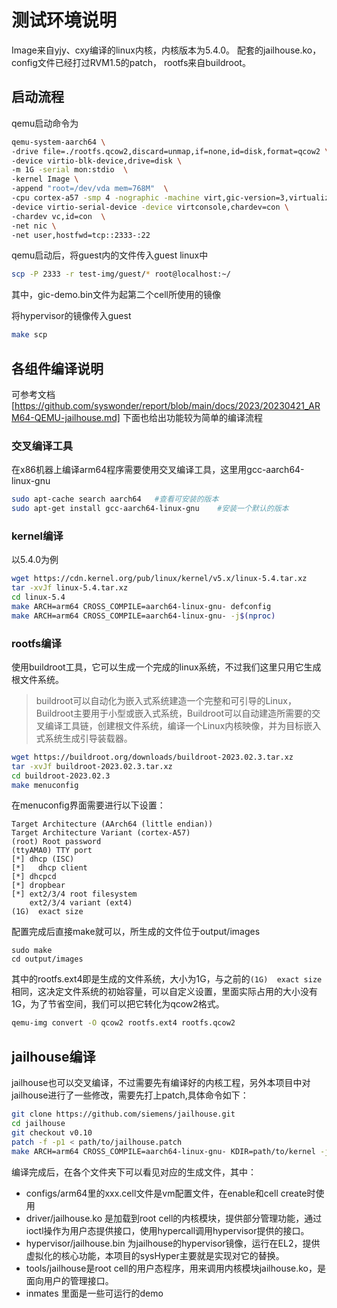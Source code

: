 # 测试环境说明
Image来自yjy、cxy编译的linux内核，内核版本为5.4.0。
配套的jailhouse.ko，config文件已经打过RVM1.5的patch，
rootfs来自buildroot。

## 启动流程
qemu启动命令为
```sh
qemu-system-aarch64 \
-drive file=./rootfs.qcow2,discard=unmap,if=none,id=disk,format=qcow2 \
-device virtio-blk-device,drive=disk \
-m 1G -serial mon:stdio  \
-kernel Image \
-append "root=/dev/vda mem=768M"  \
-cpu cortex-a57 -smp 4 -nographic -machine virt,gic-version=3,virtualization=on \
-device virtio-serial-device -device virtconsole,chardev=con \
-chardev vc,id=con  \
-net nic \
-net user,hostfwd=tcp::2333-:22
```

qemu启动后，将guest内的文件传入guest linux中
```sh
scp -P 2333 -r test-img/guest/* root@localhost:~/
```

其中，gic-demo.bin文件为起第二个cell所使用的镜像

将hypervisor的镜像传入guest
```sh
make scp
```

## 各组件编译说明
可参考文档[https://github.com/syswonder/report/blob/main/docs/2023/20230421_ARM64-QEMU-jailhouse.md]
下面也给出功能较为简单的编译流程

### 交叉编译工具
在x86机器上编译arm64程序需要使用交叉编译工具，这里用gcc-aarch64-linux-gnu
```sh
sudo apt-cache search aarch64   #查看可安装的版本
sudo apt-get install gcc-aarch64-linux-gnu    #安装一个默认的版本
```

### kernel编译
以5.4.0为例
```sh
wget https://cdn.kernel.org/pub/linux/kernel/v5.x/linux-5.4.tar.xz
tar -xvJf linux-5.4.tar.xz
cd linux-5.4
make ARCH=arm64 CROSS_COMPILE=aarch64-linux-gnu- defconfig
make ARCH=arm64 CROSS_COMPILE=aarch64-linux-gnu- -j$(nproc)
```

### rootfs编译
使用buildroot工具，它可以生成一个完成的linux系统，不过我们这里只用它生成根文件系统。

>buildroot可以自动化为嵌入式系统建造一个完整和可引导的Linux，Buildroot主要用于小型或嵌入式系统，Buildroot可以自动建造所需要的交叉编译工具链，创建根文件系统，编译一个Linux内核映像，并为目标嵌入式系统生成引导装载器。
```sh
wget https://buildroot.org/downloads/buildroot-2023.02.3.tar.xz
tar -xvJf buildroot-2023.02.3.tar.xz
cd buildroot-2023.02.3
make menuconfig
```

在menuconfig界面需要进行以下设置：
```
Target Architecture (AArch64 (little endian)) 
Target Architecture Variant (cortex-A57)
(root) Root password
(ttyAMA0) TTY port
[*] dhcp (ISC)
[*]   dhcp client
[*] dhcpcd
[*] dropbear
[*] ext2/3/4 root filesystem                       
    ext2/3/4 variant (ext4) 
(1G)  exact size
```

配置完成后直接make就可以，所生成的文件位于output/images
```
sudo make
cd output/images
```

其中的rootfs.ext4即是生成的文件系统，大小为1G，与之前的```(1G)  exact size```相同，这决定文件系统的初始容量，可以自定义设置，里面实际占用的大小没有1G，为了节省空间，我们可以把它转化为qcow2格式。
```sh
qemu-img convert -O qcow2 rootfs.ext4 rootfs.qcow2
```

## jailhouse编译
jailhouse也可以交叉编译，不过需要先有编译好的内核工程，另外本项目中对jailhouse进行了一些修改，需要先打上patch,具体命令如下：
```sh
git clone https://github.com/siemens/jailhouse.git
cd jailhouse
git checkout v0.10
patch -f -p1 < path/to/jailhouse.patch 
make ARCH=arm64 CROSS_COMPILE=aarch64-linux-gnu- KDIR=path/to/kernel -j$(nproc)
```

编译完成后，在各个文件夹下可以看见对应的生成文件，其中：
- configs/arm64里的xxx.cell文件是vm配置文件，在enable和cell create时使用
- driver/jailhouse.ko 是加载到root cell的内核模块，提供部分管理功能，通过ioctl操作为用户态提供接口，使用hypercall调用hypervisor提供的接口。
- hypervisor/jailhouse.bin 为jailhouse的hypervisor镜像，运行在EL2，提供虚拟化的核心功能，本项目的sysHyper主要就是实现对它的替换。
- tools/jailhouse是root cell的用户态程序，用来调用内核模块jailhouse.ko，是面向用户的管理接口。
- inmates 里面是一些可运行的demo